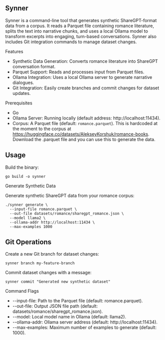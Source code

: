 ## Synner

Synner is a command-line tool that generates synthetic ShareGPT-format data from
a corpus. It reads a Parquet file containing romance literature, splits the text
into narrative chunks, and uses a local Ollama model to transform excerpts into
engaging, turn-based conversations. Synner also includes Git integration commands
to manage dataset changes.

Features
- Synthetic Data Generation: Converts romance literature into ShareGPT
  conversation format.
- Parquet Support: Reads and processes input from Parquet files.
- Ollama Integration: Uses a local Ollama server to generate narrative dialogues.
- Git Integration: Easily create branches and commit changes for dataset updates.


Prerequisites
- Go
- Ollama Server: Running locally (default address: http://localhost:11434).
- Corpus: A Parquet file (default: `romance.parquet`). This is hardcoded at the moment to the corpus at https://huggingface.co/datasets/AlekseyKorshuk/romance-books. Download the .parquet file and you can use this to generate the data.

## Usage

Build the binary:

```
go build -o synner
```

Generate Synthetic Data

Generate synthetic ShareGPT data from your romance corpus:

```
./synner generate \
  --input-file romance.parquet \
  --out-file datasets/romance/sharegpt_romance.json \
  --model llama2 \
  --ollama-addr http://localhost:11434 \
  --max-examples 1000
```

## Git Operations

Create a new Git branch for dataset changes:

```
synner branch my-feature-branch
```

Commit dataset changes with a message:

```
synner commit "Generated new synthetic dataset"
```

Command Flags
 - --input-file: Path to the Parquet file (default: romance.parquet).
 - --out-file: Output JSON file path (default: datasets/romance/sharegpt_romance.json).
 - --model: Local model name in Ollama (default: llama2).
 - --ollama-addr: Ollama server address (default: http://localhost:11434).
 - --max-examples: Maximum number of examples to generate (default: 1000).
